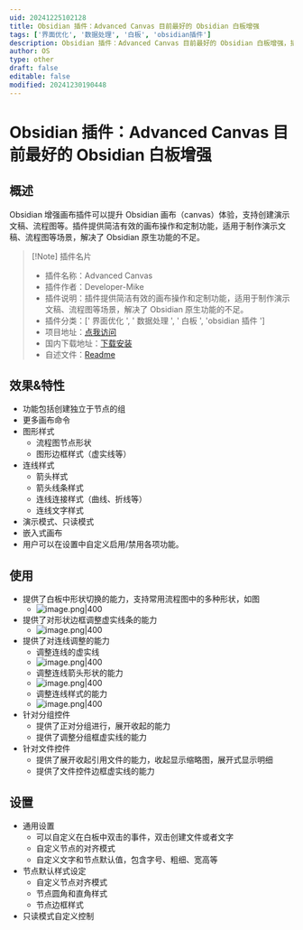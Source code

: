 ```yaml
---
uid: 20241225102128
title: Obsidian 插件：Advanced Canvas 目前最好的 Obsidian 白板增强
tags: ['界面优化', '数据处理', '白板', 'obsidian插件']
description: Obsidian 插件：Advanced Canvas 目前最好的 Obsidian 白板增强，插件提供简洁有效的画布操作和定制功能，适用于制作演示文稿、流程图等场景，解决了 Obsidian 原生功能的不足。
author: OS
type: other
draft: false
editable: false
modified: 20241230190448
---
```


# Obsidian 插件：Advanced Canvas 目前最好的 Obsidian 白板增强

## 概述

Obsidian 增强画布插件可以提升 Obsidian 画布（canvas）体验，支持创建演示文稿、流程图等。插件提供简洁有效的画布操作和定制功能，适用于制作演示文稿、流程图等场景，解决了 Obsidian 原生功能的不足。

> [!Note] 插件名片
> - 插件名称：Advanced Canvas
> - 插件作者：Developer-Mike
> - 插件说明：插件提供简洁有效的画布操作和定制功能，适用于制作演示文稿、流程图等场景，解决了 Obsidian 原生功能的不足。
> - 插件分类：[' 界面优化 ', ' 数据处理 ', ' 白板 ', 'obsidian 插件 ']
> - 项目地址：[点我访问](https://github.com/Developer-Mike/obsidian-advanced-canvas)
> - 国内下载地址：[下载安装](https://pkmer.cn/products/plugin/pluginMarket/?advanced-canvas)
> - 自述文件：[Readme](https://ghproxy.net/https://raw.githubusercontent.com/Developer-Mike/obsidian-advanced-canvas/main/README.md)

## 效果&特性

- 功能包括创建独立于节点的组
- 更多画布命令
- 图形样式
	- 流程图节点形状
	- 图形边框样式（虚实线等）
- 连线样式
	- 箭头样式
	- 箭头线条样式
	- 连线连接样式（曲线、折线等）
	- 连线文字样式
- 演示模式、只读模式
- 嵌入式画布
- 用户可以在设置中自定义启用/禁用各项功能。

## 使用

- 提供了白板中形状切换的能力，支持常用流程图中的多种形状，如图
	- ![image.png|400](https://cdn.pkmer.cn/images/20241229192250.png!pkmer)
- 提供了对形状边框调整虚实线条的能力
	- ![image.png|400](https://cdn.pkmer.cn/images/20241229192340.png!pkmer)
- 提供了对连线调整的能力
	- 调整连线的虚实线
	- ![image.png|400](https://cdn.pkmer.cn/images/20241229192414.png!pkmer)
	- 调整连线箭头形状的能力
	- ![image.png|400](https://cdn.pkmer.cn/images/20241229192357.png!pkmer)
	- 调整连线样式的能力
	- ![image.png|400](https://cdn.pkmer.cn/images/20241229192405.png!pkmer)
- 针对分组控件
	- 提供了正对分组进行，展开收起的能力
	- 提供了调整分组框虚实线的能力
- 针对文件控件
	- 提供了展开收起引用文件的能力，收起显示缩略图，展开式显示明细
	- 提供了文件控件边框虚实线的能力

## 设置

- 通用设置
	- 可以自定义在白板中双击的事件，双击创建文件或者文字
	- 自定义节点的对齐模式
	- 自定义文字和节点默认值，包含字号、粗细、宽高等
- 节点默认样式设定
	- 自定义节点对齐模式
	- 节点圆角和直角样式
	- 节点边框样式
- 只读模式自定义控制
